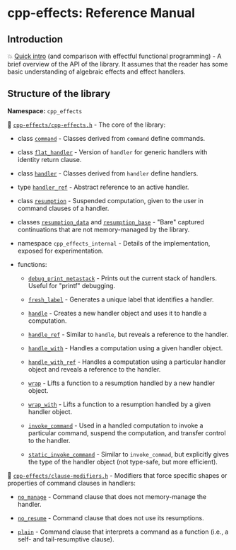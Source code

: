 # cpp-effects: Reference Manual

## Introduction

:boom: [Quick intro](quick-intro.md) (and comparison with effectful functional programming) - A brief overview of the API of the library. It assumes that the reader has some basic understanding of algebraic effects and effect handlers.


## Structure of the library

**Namespace:** `cpp_effects`

:memo: [`cpp-effects/cpp-effects.h`](../include/cpp-effects/cpp-effects.h) - The core of the library:

- class [`command`](refman-command.md) - Classes derived from `command` define commands.

- class [`flat_handler`](refman-flat_handler.md) - Version of `handler` for generic handlers with identity return clause.

- class [`handler`](refman-handler.md) - Classes derived from `handler` define handlers.

- type [`handler_ref`](refman-handler_ref.md) - Abstract reference to an active handler.

- class [`resumption`](refman-resumption.md) - Suspended computation, given to the user in command clauses of a handler.

- classes [`resumption_data`](refman-resumption_data.md) and [`resumption_base`](refman-resumption_data.md) - "Bare" captured continuations that are not memory-managed by the library.

- namespace `cpp_effects_internal` - Details of the implementation, exposed for experimentation.

- functions:

  * [`debug_print_metastack`](refman-debug_print_metastack.md) - Prints out the current stack of handlers. Useful for "printf" debugging.
  
  * [`fresh_label`](refman-fresh_label.md) - Generates a unique label that identifies a handler.
  
  * [`handle`](refman-handle.md) - Creates a new handler object and uses it to handle a computation.
  
  * [`handle_ref`](refman-handle_ref.md) - Similar to `handle`, but reveals a reference to the handler.
  
  * [`handle_with`](refman-handle_with.md) - Handles a computation using a given handler object.
  
  * [`handle_with_ref`](refman-handle_with_ref.md) - Handles a computation using a particular handler object and reveals a reference to the handler.
  
  * [`wrap`](refman-wrap.md) - Lifts a function to a resumption handled by a new handler object.
  
  * [`wrap_with`](refman-wrap_with.md) - Lifts a function to a resumption handled by a given handler object.
  
  * [`invoke_command`](refman-invoke_command.md) - Used in a handled computation to invoke a particular command, suspend the computation, and transfer control to the handler.
  
  * [`static_invoke_command`](refman-static_invoke_command.md) - Similar to `invoke_commad`, but explicitly gives the type of the handler object (not type-safe, but more efficient).

:memo: [`cpp-effects/clause-modifiers.h`](../include/cpp-effects/clause-modifiers.h) - Modifiers that force specific shapes or properties of command clauses in handlers:

- [`no_manage`](refman-no_manage.md) - Command clause that does not memory-manage the handler.

- [`no_resume`](refman-no_resume.md) - Command clause that does not use its resumptions.

- [`plain`](refman-plain.md) - Command clause that interprets a command as a function (i.e., a self- and tail-resumptive clause).
